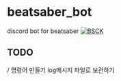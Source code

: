 # beatsaber_bot
discord bot for beatsaber
[![BSCK](https://img.shields.io/badge/BSCK-282b30.svg?logo=discord&style=for-the-badge)](https://discord.gg/SEFBZrG)

## TODO
/ 명령어 만들기 
log메시지 파일로 보관하기